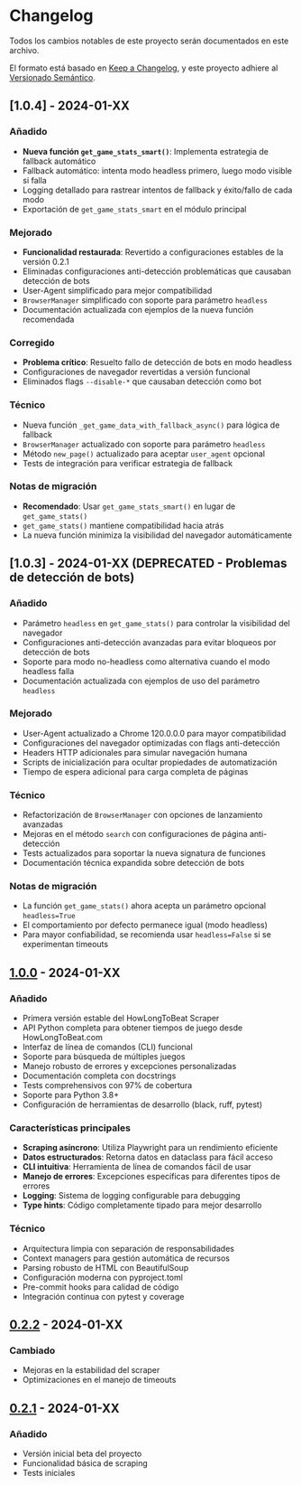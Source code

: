 # Changelog

Todos los cambios notables de este proyecto serán documentados en este archivo.

El formato está basado en [Keep a Changelog](https://keepachangelog.com/es/1.0.0/),
y este proyecto adhiere al [Versionado Semántico](https://semver.org/lang/es/).

## [1.0.4] - 2024-01-XX

### Añadido
- **Nueva función `get_game_stats_smart()`**: Implementa estrategia de fallback automático
- Fallback automático: intenta modo headless primero, luego modo visible si falla
- Logging detallado para rastrear intentos de fallback y éxito/fallo de cada modo
- Exportación de `get_game_stats_smart` en el módulo principal

### Mejorado
- **Funcionalidad restaurada**: Revertido a configuraciones estables de la versión 0.2.1
- Eliminadas configuraciones anti-detección problemáticas que causaban detección de bots
- User-Agent simplificado para mejor compatibilidad
- `BrowserManager` simplificado con soporte para parámetro `headless`
- Documentación actualizada con ejemplos de la nueva función recomendada

### Corregido
- **Problema crítico**: Resuelto fallo de detección de bots en modo headless
- Configuraciones de navegador revertidas a versión funcional
- Eliminados flags `--disable-*` que causaban detección como bot

### Técnico
- Nueva función `_get_game_data_with_fallback_async()` para lógica de fallback
- `BrowserManager` actualizado con soporte para parámetro `headless`
- Método `new_page()` actualizado para aceptar `user_agent` opcional
- Tests de integración para verificar estrategia de fallback

### Notas de migración
- **Recomendado**: Usar `get_game_stats_smart()` en lugar de `get_game_stats()`
- `get_game_stats()` mantiene compatibilidad hacia atrás
- La nueva función minimiza la visibilidad del navegador automáticamente

## [1.0.3] - 2024-01-XX (DEPRECATED - Problemas de detección de bots)

### Añadido
- Parámetro `headless` en `get_game_stats()` para controlar la visibilidad del navegador
- Configuraciones anti-detección avanzadas para evitar bloqueos por detección de bots
- Soporte para modo no-headless como alternativa cuando el modo headless falla
- Documentación actualizada con ejemplos de uso del parámetro `headless`

### Mejorado
- User-Agent actualizado a Chrome 120.0.0.0 para mayor compatibilidad
- Configuraciones del navegador optimizadas con flags anti-detección
- Headers HTTP adicionales para simular navegación humana
- Scripts de inicialización para ocultar propiedades de automatización
- Tiempo de espera adicional para carga completa de páginas

### Técnico
- Refactorización de `BrowserManager` con opciones de lanzamiento avanzadas
- Mejoras en el método `search` con configuraciones de página anti-detección
- Tests actualizados para soportar la nueva signatura de funciones
- Documentación técnica expandida sobre detección de bots

### Notas de migración
- La función `get_game_stats()` ahora acepta un parámetro opcional `headless=True`
- El comportamiento por defecto permanece igual (modo headless)
- Para mayor confiabilidad, se recomienda usar `headless=False` si se experimentan timeouts

## [1.0.0] - 2024-01-XX

### Añadido
- Primera versión estable del HowLongToBeat Scraper
- API Python completa para obtener tiempos de juego desde HowLongToBeat.com
- Interfaz de línea de comandos (CLI) funcional
- Soporte para búsqueda de múltiples juegos
- Manejo robusto de errores y excepciones personalizadas
- Documentación completa con docstrings
- Tests comprehensivos con 97% de cobertura
- Soporte para Python 3.8+
- Configuración de herramientas de desarrollo (black, ruff, pytest)

### Características principales
- **Scraping asíncrono**: Utiliza Playwright para un rendimiento eficiente
- **Datos estructurados**: Retorna datos en dataclass para fácil acceso
- **CLI intuitiva**: Herramienta de línea de comandos fácil de usar
- **Manejo de errores**: Excepciones específicas para diferentes tipos de errores
- **Logging**: Sistema de logging configurable para debugging
- **Type hints**: Código completamente tipado para mejor desarrollo

### Técnico
- Arquitectura limpia con separación de responsabilidades
- Context managers para gestión automática de recursos
- Parsing robusto de HTML con BeautifulSoup
- Configuración moderna con pyproject.toml
- Pre-commit hooks para calidad de código
- Integración continua con pytest y coverage

## [0.2.2] - 2024-01-XX

### Cambiado
- Mejoras en la estabilidad del scraper
- Optimizaciones en el manejo de timeouts

## [0.2.1] - 2024-01-XX

### Añadido
- Versión inicial beta del proyecto
- Funcionalidad básica de scraping
- Tests iniciales

[1.0.0]: https://github.com/Sermodi/HowLongToBeat_scraper/compare/v0.2.2...v1.0.0
[0.2.2]: https://github.com/Sermodi/HowLongToBeat_scraper/compare/v0.2.1...v0.2.2
[0.2.1]: https://github.com/Sermodi/HowLongToBeat_scraper/releases/tag/v0.2.1